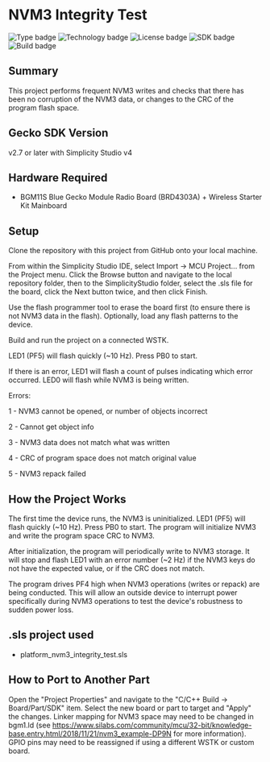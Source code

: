 # NVM3 Integrity Test
![Type badge](https://img.shields.io/badge/dynamic/json?url=https://raw.githubusercontent.com/SiliconLabs/application_examples_ci/master/platform_applications/platform_nvm3_integrity_test_common.json&label=Type&query=type&color=green)
![Technology badge](https://img.shields.io/badge/dynamic/json?url=https://raw.githubusercontent.com/SiliconLabs/application_examples_ci/master/platform_applications/platform_nvm3_integrity_test_common.json&label=Technology&query=technology&color=green)
![License badge](https://img.shields.io/badge/dynamic/json?url=https://raw.githubusercontent.com/SiliconLabs/application_examples_ci/master/platform_applications/platform_nvm3_integrity_test_common.json&label=License&query=license&color=green)
![SDK badge](https://img.shields.io/badge/dynamic/json?url=https://raw.githubusercontent.com/SiliconLabs/application_examples_ci/master/platform_applications/platform_nvm3_integrity_test_common.json&label=SDK&query=sdk&color=green)
![Build badge](https://img.shields.io/endpoint?url=https://raw.githubusercontent.com/SiliconLabs/application_examples_ci/master/platform_applications/platform_nvm3_integrity_test_build_status.json)

## Summary

This project performs frequent NVM3 writes and checks that there has been no corruption of the NVM3 data, or changes to the CRC of the program flash space.

## Gecko SDK Version ##

v2.7 or later with Simplicity Studio v4

## Hardware Required ##

* BGM11S Blue Gecko Module Radio Board (BRD4303A) + Wireless Starter Kit Mainboard

## Setup

Clone the repository with this project from GitHub onto your local machine.

From within the Simplicity Studio IDE, select Import -> MCU Project... from the
Project menu. Click the Browse button and navigate to the local repository
folder, then to the SimplicityStudio folder, select the .sls file for the
board, click the Next button twice, and then click Finish. 

Use the flash programmer tool to erase the board first (to ensure there is not NVM3 data in the flash).  Optionally, load any flash patterns to the device.

Build and run the project on a connected WSTK.

LED1 (PF5) will flash quickly (~10 Hz).  Press PB0 to start.

If there is an error, LED1 will flash a count of pulses indicating which error occurred.  LED0 will flash while NVM3 is being written.

Errors:

1 - NVM3 cannot be opened, or number of objects incorrect

2 - Cannot get object info

3 - NVM3 data does not match what was written

4 - CRC of program space does not match original value

5 - NVM3 repack failed

## How the Project Works

The first time the device runs, the NVM3 is uninitialized.  LED1 (PF5) will flash quickly (~10 Hz).  Press PB0 to start.  The program will initialize NVM3 and write the program space CRC to NVM3.

After initialization, the program will periodically write to NVM3 storage.  It will stop and flash LED1 with an error number (~2 Hz) if the NVM3 keys do not have the expected value, or if the CRC does not match.

The program drives PF4 high when NVM3 operations (writes or repack) are being conducted.  This will allow an outside device to interrupt power specifically during NVM3 operations to test the device's robustness to sudden power loss.

## .sls project used

* platform_nvm3_integrity_test.sls

## How to Port to Another Part

Open the "Project Properties" and navigate to the "C/C++ Build -> Board/Part/SDK" item.  Select the new board or part to target and "Apply" the changes.
Linker mapping for NVM3 space may need to be changed in bgm1.ld (see https://www.silabs.com/community/mcu/32-bit/knowledge-base.entry.html/2018/11/21/nvm3_example-DP9N for more information).
GPIO pins may need to be reassigned if using a different WSTK or custom board.
